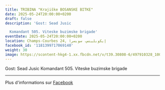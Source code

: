 ```yaml
---
title: TRIBINA "Krajiške BOSANSKE BITKE"
date: 2025-05-24T20:00:00+0200
draft: false
description: 'Gost: Sead Jusic

  Komandant 505. Viteske buzimske brigade'
eventDate: 2025-05-24T20:00:00+0200
location: Champs-Courbes 24, ‏إيكوبلينس‏، ‏سويسرا‏
facebook_id: '1181399717069140'
weight: 30
image: https://scontent-hkg4-1.xx.fbcdn.net/v/t39.30808-6/497910328_1007825038144762_7375653666811415510_n.jpg?_nc_cat=110&ccb=1-7&_nc_sid=9e60e4&_nc_ohc=C2TvYpIyWpoQ7kNvwE05beQ&_nc_oc=AdnLFVVm9A9EsQmYIWRF9DOpErvuymX1qvs1SGgGswyzMy2_tpSRkLrgq2HUELmXnUY&_nc_zt=23&_nc_ht=scontent-hkg4-1.xx&edm=ABTKTjYEAAAA&_nc_gid=uZwTJ5eOQBpZiWvRFTF58Q&oh=00_AfIvdtNgURvxJ8MvSl38yKxcxKBUHsucOvCssXMxwVpzPQ&oe=683C3C2F
---
```


Gost: Sead Jusic
Komandant 505. Viteske buzimske brigade

---

Plus d'informations sur [Facebook](https://facebook.com/events/1181399717069140)